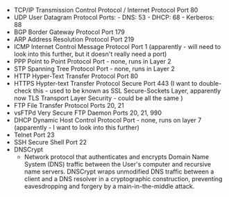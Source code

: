 - TCP/IP
	  Transmission Control Protocol / Internet Protocol
	  Port 80
- UDP
  User Datagram Protocol
  Ports:
	  - DNS: 53
	  - DHCP: 68
	  - Kerberos: 88
- BGP
  Border Gateway Protocol
  Port 179
- ARP
  Address Resolution Protocol
  Port 219
- ICMP
  Internet Control Message Protocol
  Port 1 (apparently - will need to look into this further, but it doesn't really need a port)
- PPP
  Point to Point Protocol
  Port - none, runs in Layer 2
- STP
  Spanning Tree Protocol
  Port - none, runs in Layer 2
- HTTP
  Hyper-Text Transfer Protocol
  Port 80
- HTTPS
  Hypter-text Transfer Protocol Secure
  Port 443 (I want to double-check this - used to be known as SSL Secure-Sockets Layer, apparently now TLS Transport Layer Security - could be all the same )
- FTP
  File Transfer Protocol
  Ports 20, 21
- vsFTPd
  Very Secure FTP Daemon
  Ports 20, 21, 990
- DHCP
  Dynamic Host Control Protocol
  Port - none, runs on layer 7 (apparently - I want to look into this further)
- Telnet
  Port 23
- SSH Secure Shell
  Port 22
- DNSCrypt
	- Network protocol that authenticates and encrypts Domain Name System (DNS) traffic between the User's computer and recursive name servers. DNSCrypt wraps unmodified DNS traffic between a client and a DNS resolver in a cryptographic construction, preventing eavesdropping and forgery by a main-in-the-middle attack.